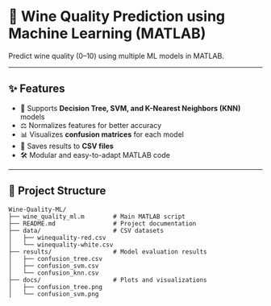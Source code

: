 # 🍇 Wine Quality Prediction using Machine Learning (MATLAB)

Predict wine quality (0–10) using multiple ML models in MATLAB.

---

## ✨ Features
- 🧩 Supports **Decision Tree, SVM, and K-Nearest Neighbors (KNN)** models  
- ⚖️ Normalizes features for better accuracy  
- 📊 Visualizes **confusion matrices** for each model  
- 💾 Saves results to **CSV files**  
- 🛠️ Modular and easy-to-adapt MATLAB code  

---

## 📂 Project Structure
```text
Wine-Quality-ML/
├── wine_quality_ml.m        # Main MATLAB script
├── README.md                # Project documentation
├── data/                    # CSV datasets
│   ├── winequality-red.csv
│   └── winequality-white.csv
├── results/                 # Model evaluation results
│   ├── confusion_tree.csv
│   ├── confusion_svm.csv
│   └── confusion_knn.csv
├── docs/                    # Plots and visualizations
│   ├── confusion_tree.png
│   └── confusion_svm.png

